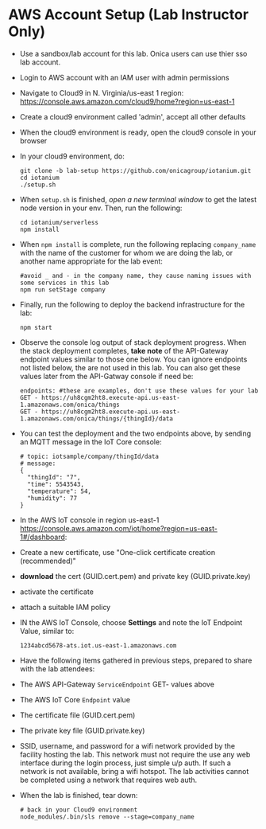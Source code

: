 # AWS Account Setup (Lab Instructor Only)

  - Use a sandbox/lab account for this lab. Onica users can use thier
    sso lab account.

  - Login to AWS account with an IAM user with admin permissions

  - Navigate to Cloud9 in N. Virginia/us-east 1 region:
    <https://console.aws.amazon.com/cloud9/home?region=us-east-1>

  - Create a cloud9 environment called 'admin', accept all other
    defaults

  - When the cloud9 environment is ready, open the cloud9 console in
    your browser

  - In your cloud9 environment, do:
    
        git clone -b lab-setup https://github.com/onicagroup/iotanium.git
        cd iotanium
        ./setup.sh

  - When `setup.sh` is finished, *open a new terminal window* to get the latest node version in your env.  Then, run the following:
    
        cd iotanium/serverless
        npm install

  - When `npm install` is complete, run the following replacing
    `company_name` with the name of the customer for whom we are doing
    the lab, or another name appropriate for the lab event:
        
        #avoid _ and - in the company name, they cause naming issues with some services in this lab
        npm run setStage company 

  - Finally, run the following to deploy the backend infrastructure for the lab:

        npm start

  - Observe the console log output of stack deployment progress. When
    the stack deployment completes, **take note** of the API-Gateway
    endpoint values similar to those one below. You can ignore endpoints not listed below, the are not used in this lab.  You can also get
    these values later from the API-Gatway console if need be:
    
        endpoints: #these are examples, don't use these values for your lab
        GET - https://uh8cgm2ht8.execute-api.us-east-1.amazonaws.com/onica/things
        GET - https://uh8cgm2ht8.execute-api.us-east-1.amazonaws.com/onica/things/{thingId}/data

  - You can test the deployment and the two endpoints above, by sending an MQTT message in the IoT Core console:

        # topic: iotsample/company/thingId/data
        # message:
        {
          "thingId": "7",
          "time": 5543543,
          "temperature": 54,
          "humidity": 77
        }


  - In the AWS IoT console in region us-east-1 <https://console.aws.amazon.com/iot/home?region=us-east-1#/dashboard>:
        
  - Create a new certificate, use "One-click certificate
    creation (recommended)"
  - **download** the cert (GUID.cert.pem) and private key
    (GUID.private.key)
  - activate the certificate
  - attach a suitable IAM policy

  - IN the AWS IoT Console, choose **Settings** and note the IoT
    Endpoint Value, similar to:
    
        1234abcd5678-ats.iot.us-east-1.amazonaws.com

  -   Have the following items gathered in previous steps, prepared to
        share with the lab attendees:
        
  - The AWS API-Gateway `ServiceEndpoint` GET- values above
  - The AWS IoT Core `Endpoint` value
  - The certificate file (GUID.cert.pem)
  - The private key file (GUID.private.key)
  - SSID, username, and password for a wifi network provided by
    the facility hosting the lab. This network must not require
    the use any web interface during the login process, just
    simple u/p auth. If such a network is not available, bring a
    wifi hotspot. The lab activities cannot be completed using a
    network that requires web auth.

  - When the lab is finished, tear down:
    
        # back in your Cloud9 environment
        node_modules/.bin/sls remove --stage=company_name
